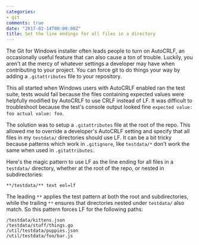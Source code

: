 ```yaml
---
categories:
- git
comments: true
date: "2017-02-14T00:00:00Z"
title: Set the line endings for all files in a directory
---
```


The Git for Windows installer often leads people to turn on AutoCRLF, an
occasionally useful feature that can also cause a ton of trouble. Luckily,
you aren't at the mercy of whatever settings a developer may have when
contributing to your project. You can force git to do things your way by
adding a `.gitattributes` file to your repository.

This all started when Windows users with AutoCRLF enabled ran the test suite,
tests would fail because the files containing expected values were helpfully
modified by AutoCRLF to use CRLF instead of LF. It was difficult to troubleshoot
because the test's console output looked fine
`expected value: foo actual value: foo`.

The solution was to setup a `.gitattributes` file at the root of the repo. This
allowed me to override a developer's AutoCRLF setting and specify that all
files in my `testdata/` directories should use LF. It can be a bit tricky
because patterns which work in `.gitignore`, like `testdata/*` don't work
the same when used in `.gitattributes`.

Here's the magic pattern to use LF as the line ending for all files in a `testdata/` directory, whether
at the root of the repo, or nested in subdirectories:

```
**/testdata/** text eol=lf
```

The leading `**` applies the test pattern at both the root and subdirectories,
while the trailing `**` ensures that directories nested under `testdata/` also
match. So this pattern forces LF for the following paths:

```
/testdata/kittens.json
/testdata/stuff/things.go
/util/testdata/puppies.json
/util/testdata/foo/bar.js
```
